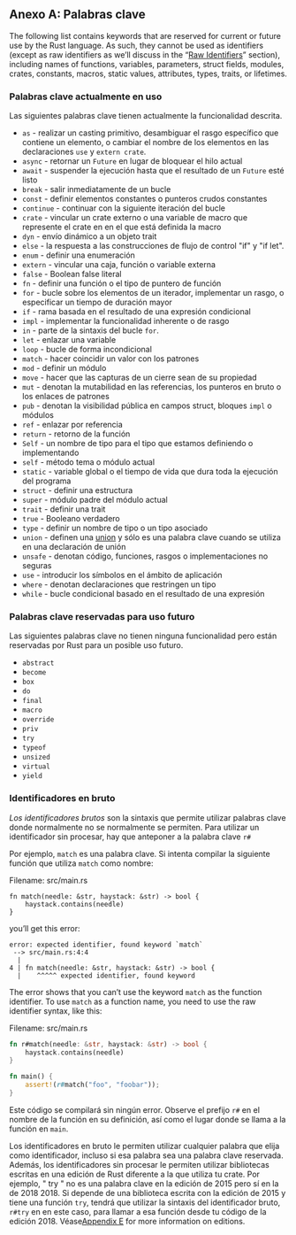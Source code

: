 ## Anexo A: Palabras clave

The following list contains keywords that are reserved for current or future
use by the Rust language. As such, they cannot be used as identifiers (except
as raw identifiers as we’ll discuss in the “[Raw
Identifiers][raw-identifiers]<!-- ignore -->” section), including names of
functions, variables, parameters, struct fields, modules, crates, constants,
macros, static values, attributes, types, traits, or lifetimes.

[raw-identifiers]: #raw-identifiers

### Palabras clave actualmente en uso

Las siguientes palabras clave tienen actualmente la funcionalidad descrita.

* `as` - realizar un casting primitivo, desambiguar el rasgo específico que contiene
  un elemento, o cambiar el nombre de los elementos en las declaraciones `use` y `extern crate`.
* `async` -  retornar un `Future` en lugar de bloquear el hilo actual
* `await` - suspender la ejecución hasta que el resultado de un `Future` esté listo
* `break` - salir inmediatamente de un bucle
* `const` - definir elementos constantes o punteros crudos constantes
* `continue` - continuar con la siguiente iteración del bucle
* `crate` - vincular un crate externo o una variable de macro que represente el crate en
  en el que está definida la macro
* `dyn` - envío dinámico a un objeto trait
* `else` - la respuesta a las construcciones de flujo de control "if" y "if let".
* `enum` - definir una enumeración
* `extern` - vincular una caja, función o variable externa
* `false` - Boolean false literal
* `fn` - definir una función o el tipo de puntero de función
* `for` - bucle sobre los elementos de un iterador, implementar un rasgo, o especificar un
  tiempo de duración mayor
* `if` - rama basada en el resultado de una expresión condicional
* `impl` - implementar la funcionalidad inherente o de rasgo
* `in` - parte de la sintaxis del bucle `for`.
* `let` - enlazar una variable
* `loop` - bucle de forma incondicional
* `match` - hacer coincidir un valor con los patrones
* `mod` - definir un módulo
* `move` - hacer que las capturas de un cierre sean de su propiedad
* `mut` - denotan la mutabilidad en las referencias, los punteros en bruto o los enlaces de patrones
* `pub` - denotan la visibilidad pública en campos struct, bloques `impl` o módulos
* `ref` - enlazar por referencia
* `return` - retorno de la función
* `Self` - un nombre de tipo para el tipo que estamos definiendo o implementando
* `self` - método tema o módulo actual
* `static` - variable global o el tiempo de vida que dura toda la ejecución del programa
* `struct` - definir una estructura
* `super` - módulo padre del módulo actual
* `trait` - definir una trait
* `true` - Booleano verdadero
* `type` - definir un nombre de tipo o un tipo asociado
* `union` - definen una [union] y sólo es una palabra clave cuando se utiliza en una declaración de unión
* `unsafe` - denotan código, funciones, rasgos o implementaciones no seguras
* `use` - introducir los símbolos en el ámbito de aplicación
* `where` - denotan declaraciones que restringen un tipo
* `while` - bucle condicional basado en el resultado de una expresión

[union]: ../reference/items/unions.html

### Palabras clave reservadas para uso futuro

Las siguientes palabras clave no tienen ninguna funcionalidad pero están reservadas por Rust
para un posible uso futuro.

* `abstract`
* `become`
* `box`
* `do`
* `final`
* `macro`
* `override`
* `priv`
* `try`
* `typeof`
* `unsized`
* `virtual`
* `yield`

### Identificadores en bruto

*Los identificadores brutos* son la sintaxis que permite utilizar palabras clave donde normalmente no se
normalmente se permiten. Para utilizar un identificador sin procesar, hay que anteponer a la palabra clave `r#`

Por ejemplo, `match` es una palabra clave. Si intenta compilar la siguiente función
que utiliza `match` como nombre:

<span class="filename">Filename: src/main.rs</span>

```rust,ignore,does_not_compile
fn match(needle: &str, haystack: &str) -> bool {
    haystack.contains(needle)
}
```

you’ll get this error:

```text
error: expected identifier, found keyword `match`
 --> src/main.rs:4:4
  |
4 | fn match(needle: &str, haystack: &str) -> bool {
  |    ^^^^^ expected identifier, found keyword
```

The error shows that you can’t use the keyword `match` as the function
identifier. To use `match` as a function name, you need to use the raw
identifier syntax, like this:

<span class="filename">Filename: src/main.rs</span>

```rust
fn r#match(needle: &str, haystack: &str) -> bool {
    haystack.contains(needle)
}

fn main() {
    assert!(r#match("foo", "foobar"));
}
```

Este código se compilará sin ningún error. Observe el prefijo `r#` en el nombre de la función
en su definición, así como el lugar donde se llama a la función en `main`.

Los identificadores en bruto le permiten utilizar cualquier palabra que elija como identificador, incluso si esa palabra sea 
una palabra clave reservada. Además, los identificadores sin procesar le permiten
utilizar bibliotecas escritas en una edición de Rust diferente a la que utiliza tu crate.
Por ejemplo, " try " no es una palabra clave en la edición de 2015 pero sí en la de 2018
2018. Si depende de una biblioteca escrita con la edición de 2015 y
tiene una función `try`, tendrá que utilizar la sintaxis del identificador bruto, `r#try` en
en este caso, para llamar a esa función desde tu código de la edición 2018. Véase[Appendix
E][appendix-e]<!-- ignore ecma--> for more information on editions.

[appendix-e]: appendix-05-editions.html
